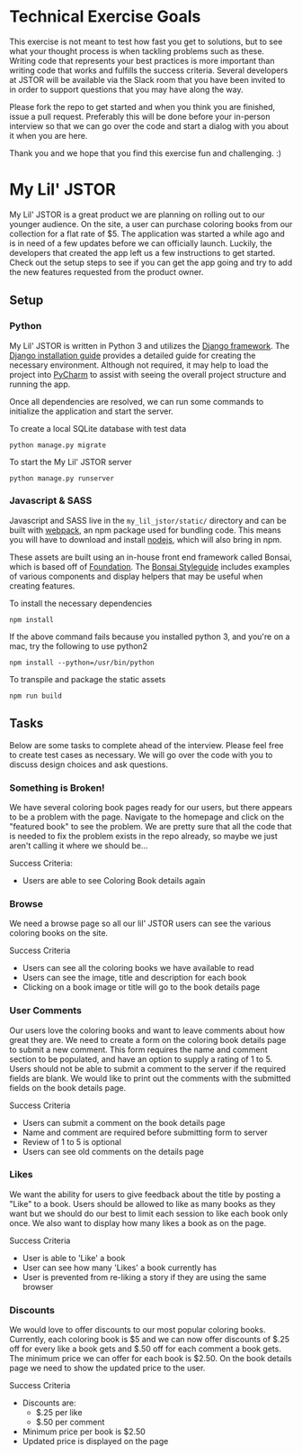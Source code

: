 # Technical Exercise Goals

This exercise is not meant to test how fast you get to solutions, but to see what your thought process
is when tackling problems such as these. Writing code that represents your best practices is more important than writing
code that works and fulfills the success criteria. Several developers at JSTOR will be available via the
Slack room that you have been invited to in order to support questions that you may have along the way.

Please fork the repo to get started and when you think you are finished, issue a pull request. Preferably
this will be done before your in-person interview so that we can go over the code and start a dialog with
you about it when you are here.

Thank you and we hope that you find this exercise fun and challenging. :)

# My Lil' JSTOR

My Lil' JSTOR is a great product we are planning on rolling out to our younger audience. On the site, a user can
purchase coloring books from our collection for a flat rate of $5. The application was started a while ago and
is in need of a few updates before we can officially launch. Luckily, the developers that created the app left us a
few instructions to get started. Check out the setup steps to see if you can get the app going and
try to add the new features requested from the product owner.


## Setup

### Python
My Lil' JSTOR is written in Python 3 and utilizes the [Django framework](https://www.djangoproject.com/).
The [Django installation guide](https://docs.djangoproject.com/en/1.11/intro/install/) provides a detailed guide
for creating the necessary environment. Although not required, it may help to load the project into
[PyCharm](https://www.jetbrains.com/pycharm/) to assist with seeing the overall project structure and running the app.

Once all dependencies are resolved, we can run some commands to initialize the application and start the server.

To create a local SQLite database with test data
```
python manage.py migrate
```

To start the My Lil' JSTOR server
```
python manage.py runserver
```

### Javascript & SASS
Javascript and SASS live in the `my_lil_jstor/static/` directory and can be built with
[webpack](https://webpack.github.io/), an npm package used for bundling code. This means you will have to download
and install [nodejs](https://nodejs.org/en/), which will also bring in npm.

These assets are built using an in-house front end framework called Bonsai, which is based off of
[Foundation](https://foundation.zurb.com/). The [Bonsai Styleguide](https://www.jstor.org/styleguide) includes
examples of various components and display helpers that may be useful when creating features.

To install the necessary dependencies
```
npm install
```

If the above command fails because you installed python 3, and you're on a mac, try the following to use python2
```
npm install --python=/usr/bin/python
```

To transpile and package the static assets
```
npm run build
```

## Tasks

Below are some tasks to complete ahead of the interview. Please feel free to create test cases as necessary. We will go
over the code with you to discuss design choices and ask questions.

### Something is Broken!

We have several coloring book pages ready for our users, but there appears to be a problem with the page.
Navigate to the homepage and click on the "featured book" to see the problem. We are pretty sure
that all the code that is needed to fix the problem exists in the repo already, so maybe we just aren't
calling it where we should be...

Success Criteria:
* Users are able to see Coloring Book details again

### Browse

We need a browse page so all our lil' JSTOR users can see the various coloring books on the site.

Success Criteria
* Users can see all the coloring books we have available to read
* Users can see the image, title and description for each book
* Clicking on a book image or title will go to the book details page

### User Comments

Our users love the coloring books and want to leave comments about how great they are.
We need to create a form on the coloring book details page to submit a new comment.
This form requires the name and comment section to be populated, and have an option to supply a rating of 1 to 5.
Users should not be able to submit a comment to the server if the required fields are blank. We would like to print out
the comments with the submitted fields on the book details page.

Success Criteria
* Users can submit a comment on the book details page
* Name and comment are required before submitting form to server
* Review of 1 to 5 is optional
* Users can see old comments on the details page

### Likes

We want the ability for users to give feedback about the title by posting a "Like" to a book.
Users should be allowed to like as many books as they want but we should do our best to limit each session to
like each book only once. We also want to display how many likes a book as on the page.

Success Criteria
* User is able to 'Like' a book
* User can see how many 'Likes' a book currently has
* User is prevented from re-liking a story if they are using the same browser


### Discounts

We would love to offer discounts to our most popular coloring books. Currently, each coloring book is $5 and we can now
offer discounts of $.25 off for every like a book gets and $.50 off for each comment a book gets. The minimum price we can offer for each book is $2.50.
On the book details page we need to show the updated price to the user. 

Success Criteria
* Discounts are: 
    - $.25 per like
    - $.50 per comment
* Minimum price per book is $2.50
* Updated price is displayed on the page
